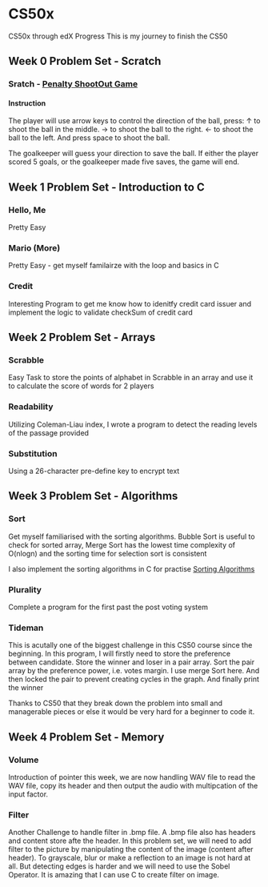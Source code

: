 # CS50x

CS50x through edX Progress
This is my journey to finish the CS50

<h2> Week 0 Problem Set - Scratch </h2>
<h3> Sratch - <a href="https://scratch.mit.edu/projects/1040835710/">Penalty ShootOut Game</a> </h3>
<h4> Instruction </h4>
The player will use arrow keys to control the direction of the ball, press:
↑ to shoot the ball in the middle.
→ to shoot the ball to the right.
← to shoot the ball to the left.
And press space to shoot the ball.

The goalkeeper will guess your direction to save the ball. If either the player scored 5 goals, or the goalkeeper made five saves, the game will end.

<h2> Week 1 Problem Set - Introduction to C</h2>
<h3> Hello, Me </h3>
<p> Pretty Easy </p>
<h3> Mario (More) </h3>
<p> Pretty Easy - get myself familairze with the loop and basics in C </p>
<h3> Credit </h3>
<p> Interesting Program to get me know how to idenitfy credit card issuer and implement the logic to validate checkSum of credit card </p>

<h2> Week 2 Problem Set - Arrays </h2>
<h3> Scrabble </h3>
<p> Easy Task to store the points of alphabet in Scrabble in an array and use it to calculate the score of words for 2 players </p>
<h3> Readability </h3>
<p> Utilizing Coleman-Liau index, I wrote a program to detect the reading levels of the passage provided</p>
<h3> Substitution </h3>
<p> Using a 26-character pre-define key to encrypt text </p>

<h2> Week 3 Problem Set - Algorithms</h2>
<h3> Sort </h3>
<p> Get myself familiarised with the sorting algorithms. Bubble Sort is useful to check for sorted array, Merge Sort has the lowest time complexity of O(nlogn) and the sorting time for selection sort is consistent </p>
<p> I also implement the sorting algorithms in C for practise <a href= "https://github.com/jackywooks/CS50x-2024/tree/main/Week3%20-%20Algorithm/Algorithm">Sorting Algorithms</a></p>
<h3> Plurality </h3>
<p> Complete a program for the first past the post voting system </p>
<h3> Tideman </h3>
<p> This is acutally one of the biggest challenge in this CS50 course since the beginning. In this program, I will firstly need to store the preference between candidate. Store the winner and loser in a pair array. Sort the pair array by the preference power, i.e. votes margin. I use merge Sort here. And then locked the pair to prevent creating cycles in the graph. And finally print the winner </p>
<p> Thanks to CS50 that they break down the problem into small and managerable pieces or else it would be very hard for a beginner to code it.</p>

<h2> Week 4 Problem Set - Memory</h2>
<h3> Volume </h3>
<p> Introduction of pointer this week, we are now handling WAV file to read the WAV file, copy its header and then output the audio with multipcation of the input factor.</p>
<h3> Filter </h3>
<p> Another Challenge to handle filter in .bmp file. A .bmp file also has headers and content store afte the header. In this problem set, we will need to add filter to the picture by manipulating the content of the image (content after header). To grayscale, blur or make a reflection to an image is not hard at all. But detecting edges is harder and we will need to use the Sobel Operator. It is amazing that I can use C to create filter on image. </p>
